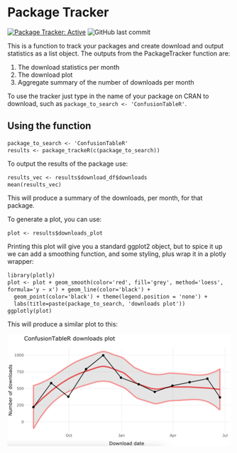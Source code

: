 # Package Tracker

 <!-- badges: start -->
  [![Package Tracker: Active](https://www.repostatus.org/badges/latest/active.svg)](https://www.repostatus.org/#active)
  ![GitHub last commit](https://img.shields.io/github/last-commit/StatsGary/PackageTracker)
  <!-- badges: end -->

This is a function to track your packages and create download and output statistics as a list object. The outputs from the PackageTracker function are:

1. The download statistics per month 
2. The download plot
3. Aggregate summary of the number of downloads per month

To use the tracker just type in the name of your package on CRAN to download, such as `package_to_search <- 'ConfusionTableR'`.

## Using the function

```{r}
package_to_search <- 'ConfusionTableR'
results <- package_trackeR(c(package_to_search))
```
To output the results of the package use:

```{r}
results_vec <- results$download_df$downloads
mean(results_vec)
```

This will produce a summary of the downloads, per month, for that package. 

To generate a plot, you can use:

```{r}
plot <- results$downloads_plot
```

Printing this plot will give you a standard ggplot2 object, but to spice it up we can add a smoothing function, and some styling, plus wrap it in a plotly wrapper:

```{r}
library(plotly)
plot <- plot + geom_smooth(color='red', fill='grey', method='loess', formula='y ~ x') + geom_line(color='black') + 
  geom_point(color='black') + theme(legend.position = 'none') + 
  labs(title=paste(package_to_search, 'downloads plot'))
ggplotly(plot)
```

This will produce a similar plot to this:

<img src ='DownloadsPlot.png'>
